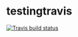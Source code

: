 # testingtravis

<!-- badges: start -->
[![Travis build status](https://travis-ci.com/gobbios/testingtravis.svg?branch=master)](https://travis-ci.com/gobbios/testingtravis)
<!-- badges: end -->
